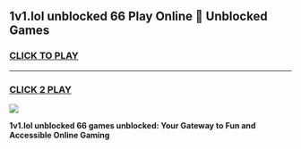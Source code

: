 
## 1v1.lol unblocked 66 Play Online 👋 Unblocked Games
<h3>
<a href="https://premium.freeplayer.one?title=1v1.lol_unblocked_66&ref=19F">CLICK TO PLAY</a></h3>
<hr>

<h3>
<a href="https://premium.freeplayer.one?title=1v1.lol_unblocked_66&ref=19F">CLICK 2 PLAY</a>
  
</h3>

<a href="https://premium.freeplayer.one?title=1v1.lol_unblocked_66&ref=19F"><img src="https://clearcache.store/games.png"></a>


**1v1.lol unblocked 66 games unblocked: Your Gateway to Fun and Accessible Online Gaming**
